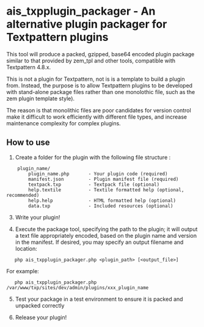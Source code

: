 # ais_txpplugin_packager - An alternative plugin packager for Textpattern plugins

This tool will produce a packed, gzipped, base64 encoded plugin package similar to that provided by zem_tpl and other tools, compatible with Textpattern 4.8.x.

This is not a plugin for Textpattern, not is is a template to build a plugin from. Instead, the purpose is to allow Textpattern plugins to be developed with stand-alone package files rather than one monolothic file, such as the zem plugin template style).

The reason is that monolithic files are poor candidates for version control make it difficult to work efficiently with different file types, and increase maintenance complexity for complex plugins.

## How to use

1. Create a folder for the plugin with the following file structure :
```
    plugin_name/
        plugin_name.php       - Your plugin code (required)
        manifest.json         - Plugin manifest file (required)
        textpack.txp          - Textpack file (optional)
        help.textile          - Textile formatted help (optional, recommended)
        help.help             - HTML formatted help (optional)
        data.txp              - Included resources (optional)
```

3. Write your plugin!

4. Execute the package tool, specifying the path to the plugin; it will output a text file appropriately encoded, based on the plugin name and version in the manifest. If desired, you may specify an output filename and location:
```
   php ais_txpplugin_packager.php <plugin_path> [<output_file>]
```

For example:
```
   php ais_txpplugin_packager.php /var/www/txp/sites/dev/admin/plugins/xxx_plugin_name
```

5. Test your package in a test environment to ensure it is packed and unpacked correctly

6. Release your plugin!
